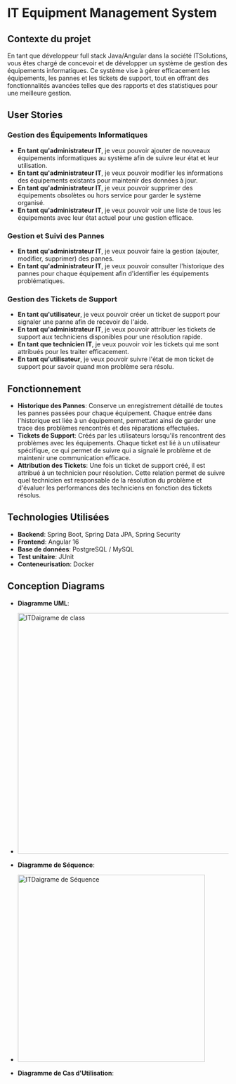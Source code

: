 # IT Equipment Management System

## Contexte du projet
En tant que développeur full stack Java/Angular dans la société ITSolutions, vous êtes chargé de concevoir et de développer un système de gestion des équipements informatiques. Ce système vise à gérer efficacement les équipements, les pannes et les tickets de support, tout en offrant des fonctionnalités avancées telles que des rapports et des statistiques pour une meilleure gestion.

## User Stories

### Gestion des Équipements Informatiques
- **En tant qu'administrateur IT**, je veux pouvoir ajouter de nouveaux équipements informatiques au système afin de suivre leur état et leur utilisation.
- **En tant qu'administrateur IT**, je veux pouvoir modifier les informations des équipements existants pour maintenir des données à jour.
- **En tant qu'administrateur IT**, je veux pouvoir supprimer des équipements obsolètes ou hors service pour garder le système organisé.
- **En tant qu'administrateur IT**, je veux pouvoir voir une liste de tous les équipements avec leur état actuel pour une gestion efficace.

### Gestion et Suivi des Pannes
- **En tant qu'administrateur IT**, je veux pouvoir faire la gestion (ajouter, modifier, supprimer) des pannes.
- **En tant qu'administrateur IT**, je veux pouvoir consulter l'historique des pannes pour chaque équipement afin d'identifier les équipements problématiques.

### Gestion des Tickets de Support
- **En tant qu'utilisateur**, je veux pouvoir créer un ticket de support pour signaler une panne afin de recevoir de l'aide.
- **En tant qu'administrateur IT**, je veux pouvoir attribuer les tickets de support aux techniciens disponibles pour une résolution rapide.
- **En tant que technicien IT**, je veux pouvoir voir les tickets qui me sont attribués pour les traiter efficacement.
- **En tant qu'utilisateur**, je veux pouvoir suivre l'état de mon ticket de support pour savoir quand mon problème sera résolu.


## Fonctionnement

- **Historique des Pannes**: Conserve un enregistrement détaillé de toutes les pannes passées pour chaque équipement. Chaque entrée dans l'historique est liée à un équipement, permettant ainsi de garder une trace des problèmes rencontrés et des réparations effectuées.
- **Tickets de Support**: Créés par les utilisateurs lorsqu'ils rencontrent des problèmes avec les équipements. Chaque ticket est lié à un utilisateur spécifique, ce qui permet de suivre qui a signalé le problème et de maintenir une communication efficace.
- **Attribution des Tickets**: Une fois un ticket de support créé, il est attribué à un technicien pour résolution. Cette relation permet de suivre quel technicien est responsable de la résolution du problème et d'évaluer les performances des techniciens en fonction des tickets résolus.

## Technologies Utilisées
- **Backend**: Spring Boot, Spring Data JPA, Spring Security
- **Frontend**: Angular 16
- **Base de données**: PostgreSQL / MySQL
- **Test unitaire**: JUnit
- **Conteneurisation**: Docker

## Conception Diagrams


- **Diagramme UML**:
- <img width="548" alt="ITDaigrame de class" src="https://github.com/user-attachments/assets/3b08a080-1281-4f70-87b5-f1a9718f20e6">

- **Diagramme de Séquence**:
- <img width="426" alt="ITDaigrame de Séquence" src="https://github.com/user-attachments/assets/e5731d66-1733-42fe-8f12-29575e27a5e6">

- **Diagramme de Cas d'Utilisation**:


